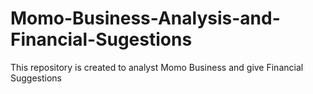 # Momo-Business-Analysis-and-Financial-Sugestions
This repository is created to analyst Momo Business and give Financial Suggestions
